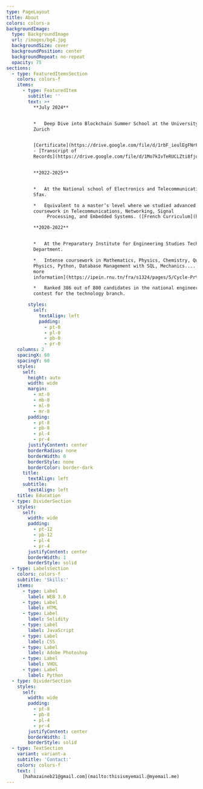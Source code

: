 ```yaml
---
type: PageLayout
title: About
colors: colors-a
backgroundImage:
  type: BackgroundImage
  url: /images/bg4.jpg
  backgroundSize: cover
  backgroundPosition: center
  backgroundRepeat: no-repeat
  opacity: 75
sections:
  - type: FeaturedItemsSection
    colors: colors-f
    items:
      - type: FeaturedItem
        subtitle: ''
        text: >+
          **July 2024** 


          *   Deep Dive into Blockchain Summer School at the University of
          Zurich


          [Certificate](https://drive.google.com/file/d/1rbF_ieulEgFNrFWYFZxBOu7zSDW4aUMI/view?usp=sharing)
          - [Transcript of
          Records](https://drive.google.com/file/d/1Mo7kIvTeRUCLZti8fjdOV3VqyZi285VS/view?usp=sharing)


          **2022-2025**


          *   At the National school of Electronics and Telecommunications of
          Sfax.

          *   Equivalent to a master’s level where we studied advanced
          coursework in Telecommunications, Networking, Signal
               Processing, and Embedded Systems. ([French Curriculum](https://drive.google.com/file/d/1z_ZNKCpmfk74t3Jpm9gz9z_ybfqDD5TC/view?usp=sharing))

          **2020-2022**


          *   At the Preparatory Institute for Engineering Studies Technology
          Department.

          *   Intense coursework in Mathematics, Physics, Chemistry, Quantum
          Physics, Python, Database Management with SQL, Mechanics.... ([for
          more
          information](https://ipein.rnu.tn/fra/s1324/pages/5/Cycle-Pr%C3%A9paratoire-Programmes))

          *   Ranked 386 out of 800 candidates in the national engineering
          contest for the technology branch.

        styles:
          self:
            textAlign: left
            padding:
              - pt-0
              - pl-0
              - pb-0
              - pr-0
    columns: 2
    spacingX: 60
    spacingY: 60
    styles:
      self:
        height: auto
        width: wide
        margin:
          - mt-0
          - mb-0
          - ml-0
          - mr-0
        padding:
          - pt-8
          - pb-8
          - pl-4
          - pr-4
        justifyContent: center
        borderRadius: none
        borderWidth: 0
        borderStyle: none
        borderColor: border-dark
      title:
        textAlign: left
      subtitle:
        textAlign: left
    title: Education
  - type: DividerSection
    styles:
      self:
        width: wide
        padding:
          - pt-12
          - pb-12
          - pl-4
          - pr-4
        justifyContent: center
        borderWidth: 1
        borderStyle: solid
  - type: LabelsSection
    colors: colors-f
    subtitle: 'Skills:'
    items:
      - type: Label
        label: WEB 3.0
      - type: Label
        label: HTML
      - type: Label
        label: Solidity
      - type: Label
        label: JavaScript
      - type: Label
        label: CSS
      - type: Label
        label: Adobe Photoshop
      - type: Label
        label: VHDL
      - type: Label
        label: Python
  - type: DividerSection
    styles:
      self:
        width: wide
        padding:
          - pt-8
          - pb-8
          - pl-4
          - pr-4
        justifyContent: center
        borderWidth: 1
        borderStyle: solid
  - type: TextSection
    variant: variant-a
    subtitle: 'Contact:'
    colors: colors-f
    text: |
      [hahazaineb21@gmail.com](mailto:thisismyemail.@myemail.me)
---
```

